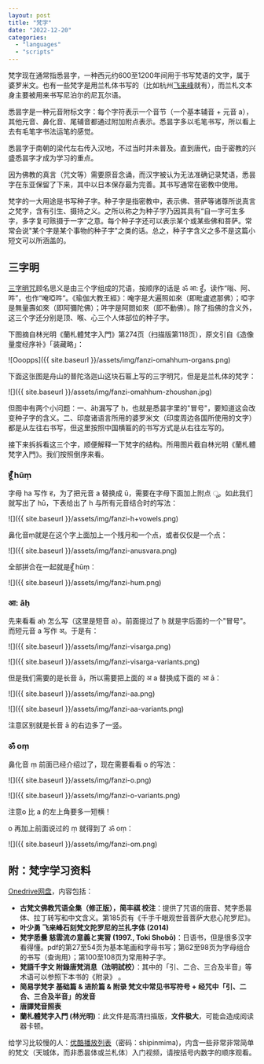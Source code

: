 ```yaml
---
layout: post
title: "梵字"
date: "2022-12-20"
categories: 
  - "languages"
  - "scripts"
---
```


梵字现在通常指悉昙字，一种西元约600至1200年间用于书写梵语的文字，属于婆罗米文。也有一些梵字是用兰札体书写的（比如杭州[飞来峰](http://www.fanfoyan.com/resume/ye2014c.pdf)就有），而兰札文本身主要被用来书写尼泊尔的尼瓦尔语。

悉昙字是一种元音附标文字：每个字符表示一个音节（一个基本辅音 + 元音 a），其他元音、鼻化音、尾辅音都通过附加附点表示。悉昙字多以毛笔书写，所以看上去有毛笔字书法运笔的感觉。

悉昙字于南朝的梁代左右传入汉地，不过当时并未普及。直到唐代，由于密教的兴盛悉昙字才成为学习的重点。

因为佛教的真言（咒文等）需要原音念诵，而汉字被认为无法准确记录梵语，悉昙字在东亚保留了下来，其中以日本保存最为完善。其书写通常在密教中使用。

梵字的一大用途是书写种子字。种子字是指密教中，表示佛、菩萨等诸尊所说真言之梵字，含有引生、摄持之义。之所以称之为种子字乃因其具有“自一字可生多字，多字复可赅摄于一字”之意。每个种子字还可以表示某个或某些佛和菩萨。常常会说"某个字是某个事物的种子字"之类的话。总之，种子字含义之多不是这篇小短文可以所涵盖的。

## 三字明

[三字明咒](https://baike.baidu.com/item/三字明咒/8938460)顾名思义是由三个字组成的咒语，按顺序的话是 ॐ आ: हूँ，读作“嗡、阿、吽”，也作“唵啞吽“。《瑜伽大教王經》：唵字是大遍照如來（即毗盧遮那佛）；啞字是無量壽如來（即阿彌陀佛）；吽字是阿閦如來（即不動佛）。除了指佛的含义外，这三个字还分别是顶、喉、心三个人体部位的种子字。

下图摘自林光明《蘭札體梵字入門》第274页（扫描版第118页），原文引自《造像量度经序补》「装藏略」：

![Ooopps]({{ site.baseurl }}/assets/img/fanzi-omahhum-organs.png)

下面这张图是舟山的普陀洛迦山这块石匾上写的三字明咒，但是是兰札体的梵字：

![]({{ site.baseurl }}/assets/img/fanzi-omahhum-zhoushan.jpg)

但图中有两个小问题：一、āḥ漏写了 ḥ，也就是悉昙字里的"冒号"，要知道这会改变种子字的含义。二、印度诸语言所用的婆罗米文（印度周边各国所使用的文字）都是从左往右书写，但这里按照中国横匾的的书写方式是从右往左写的。

接下来拆拆看这三个字，顺便解释一下梵字的结构。所用图片截自林光明《蘭札體梵字入門》。我们按照倒序来看。

### हूँ hūṃ

字母 ha 写作 ह，为了把元音 a 替换成 ū，需要在字母下面加上附点 ू。如此我们就写出了 hū，下表给出了 h 与所有元音结合时的写法：

![]({{ site.baseurl }}/assets/img/fanzi-h+vowels.png)

鼻化音ṃ就是在这个字上面加上一个残月和一个点，或者仅仅是一个点：

![]({{ site.baseurl }}/assets/img/fanzi-anusvara.png)

全部拼合在一起就是हूँ hūṃ：

![]({{ site.baseurl }}/assets/img/fanzi-hum.png)

### आ: āḥ

先来看看 aḥ 怎么写（这里是短音 a）。前面提过了 ḥ 就是字后面的一个"冒号"。而短元音 a 写作 अ。于是有：

![]({{ site.baseurl }}/assets/img/fanzi-visarga.png)

![]({{ site.baseurl }}/assets/img/fanzi-visarga-variants.png)

但是我们需要的是长音 ā，所以需要把上面的 अ a 替换成下面的 आ ā：

![]({{ site.baseurl }}/assets/img/fanzi-aa.png)

![]({{ site.baseurl }}/assets/img/fanzi-aa-variants.png)

注意区别就是长音 ā 的右边多了一竖。

### ॐ oṃ

鼻化音 ṃ 前面已经介绍过了，现在需要看看 o 的写法：

![]({{ site.baseurl }}/assets/img/fanzi-o.png)

![]({{ site.baseurl }}/assets/img/fanzi-o-variants.png)

注意o 比 a 的左上角要多一短横！

o 再加上前面说过的 ṃ 就得到了 ॐ oṃ：

![]({{ site.baseurl }}/assets/img/fanzi-om.png)


## 附：梵字学习资料

[Onedrive网盘](https://1drv.ms/f/s!Ah0kBBiseYcUhRf9TLhz0SDq3-ao)，内容包括：

- **古梵文佛教咒语全集（修正版），简丰祺 校注**：提供了咒语的唐音、梵字悉昙体、拉丁转写和中文含义。第185页有《千手千眼观世音菩萨大悲心陀罗尼》。
- **叶少勇 飞来峰石刻梵文陀罗尼的兰扎字体 (2014)**
- **梵字悉曇 慈雲流の意義と実習 (1997., Toki Shobō)**：日语书，但是很多汉字看得懂。pdf的第27至54页为基本笔画和字母书写；第62至98页为字母组合的书写（查询用）；第100至108页为常用种子字。
- **梵語千字文 附錄唐梵消息（法明試校）**：其中的「引、二合、三合及半音」等术语可以参照下本书的《附录》 。
- **简易学梵字 基础篇 & 进阶篇 & 附录 梵文中常见书写符号 + 经咒中「引、二合、三合及半音」的发音**
- **唐譯梵音照表**
- **蘭札體梵字入門 (林光明)**：此文件是高清扫描版，**文件极大**，可能会造成阅读器卡顿。


给学习比较慢的人：[优酷播放列表](https://list.youku.com/albumlist/show/id_69005170)（密码：shipinmima)，内含一些非常非常简单的梵文（天城体，而非悉昙体或兰札体）入门视频，请按括号内数字的顺序观看。
